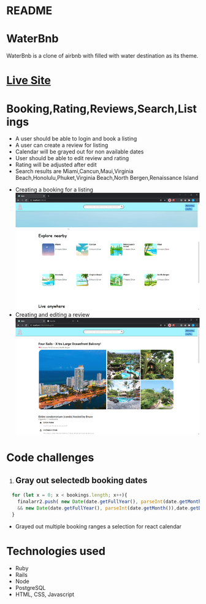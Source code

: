 # README

# WaterBnb

WaterBnb is a clone of airbnb with filled with water destination as its theme.

# [Live Site](https://waterbnb.herokuapp.com/#/)

# Booking,Rating,Reviews,Search,Listings

- A user should be able to login and book a listing
- A user can create a review for listing
- Calendar will be grayed out for non available dates
- User should be able to edit review and rating
- Rating will be adjusted after edit
- Search results are Miami,Cancun,Maui,Virginia Beach,Honolulu,Phuket,Virginia Beach,North Bergen,Renaissance Island

<!-- ![Alt Text](https://media.giphy.com/media/vFKqnCdLPNOKc/giphy.gif) -->
- Creating a booking for a listing
![Booking](https://github.com/sunmeiappprep/Water/blob/main/booking.gif)
- Creating and editing a review
![Review](https://github.com/sunmeiappprep/Water/blob/main/reivew.gif)

<!-- <img width="1440" alt="CreateBooking" src="">

<img width="1440" alt="CreateReview" src="> -->

# Code challenges

1. ## Gray out selectedb booking dates

```javascript
  for (let x = 0; x < bookings.length; x++){
    finalarr2.push( new Date(date.getFullYear(), parseInt(date.getMonth()),date.getDate()) >= new Date(bookings[x][0], bookings[x][1]-1,bookings[x][2]) 
    && new Date(date.getFullYear(), parseInt(date.getMonth()),date.getDate()) <= new Date(bookings[x][3], bookings[x][4]-1,bookings[x][5]))
  }
```

- Grayed out multiple booking ranges a selection for react calendar


# Technologies used

- Ruby
- Rails
- Node
- PostgreSQL
- HTML, CSS, Javascript


